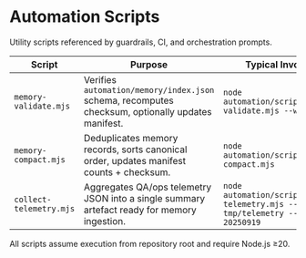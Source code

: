 # Automation Scripts

Utility scripts referenced by guardrails, CI, and orchestration prompts.

| Script | Purpose | Typical Invocation |
|--------|---------|--------------------|
| `memory-validate.mjs` | Verifies `automation/memory/index.json` schema, recomputes checksum, optionally updates manifest. | `node automation/scripts/memory-validate.mjs --write` |
| `memory-compact.mjs` | Deduplicates memory records, sorts canonical order, updates manifest counts + checksum. | `node automation/scripts/memory-compact.mjs` |
| `collect-telemetry.mjs` | Aggregates QA/ops telemetry JSON into a single summary artefact ready for memory ingestion. | `node automation/scripts/collect-telemetry.mjs --input tmp/telemetry --run-id RUN-20250919` |

All scripts assume execution from repository root and require Node.js ≥20.

